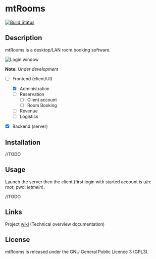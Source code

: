 # mtRooms

[![Build Status](https://travis-ci.org/BBKbeam/mtRooms.svg?branch=master)](https://travis-ci.org/BBKbeam/mtRooms)

## Description

mtRooms is a desktop/LAN room booking software.

![Login window](https://github.com/BBKbeam/mtRooms/docs/screenshots/login.png)

__Note:__ _Under development_

- [ ] Frontend (client/UI)
    -  [x] Administration
    -  [ ] Reservation
        -  [ ] Client account
        -  [ ] Room Booking
    - [ ] Revenue
    - [ ] Logistics
- [x] Backend (server)



## Installation

//TODO

## Usage

Launch the server then the client (first login with started account is u/n: *root*, pwd: *letmein*).

//TODO

## Links

Project [wiki](https://github.com/BBKbeam/mtRooms/wiki) (Technical overview documentation)

## License

mtRooms is released under the GNU General Public Licence 3 (GPL3).